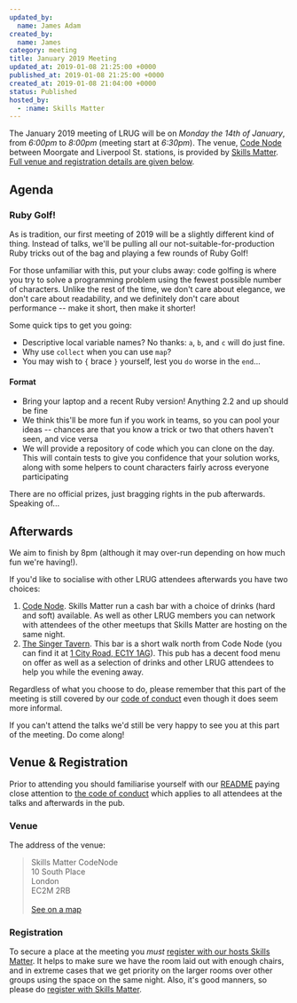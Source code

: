 ```yaml
---
updated_by:
  name: James Adam
created_by:
  name: James
category: meeting
title: January 2019 Meeting
updated_at: 2019-01-08 21:25:00 +0000
published_at: 2019-01-08 21:25:00 +0000
created_at: 2019-01-08 21:04:00 +0000
status: Published
hosted_by:
  - :name: Skills Matter
---
```


The January 2019 meeting of LRUG will be on *Monday the 14th of January*,
from _6:00pm_ to _8:00pm_ (meeting start at _6:30pm_).  The venue, [Code
Node][skills-matter-venue] between
Moorgate and Liverpool St. stations, is provided by [Skills
Matter](http://www.skillsmatter.com).  [Full venue and registration details are
given below](#january19registration).

Agenda
------

### Ruby Golf!

As is tradition, our first meeting of 2019 will be a slightly different kind of thing.  Instead
of talks, we'll be pulling all our not-suitable-for-production Ruby tricks out of the bag and
playing a few rounds of Ruby Golf!

For those unfamiliar with this, put your clubs away: code golfing is where you try to solve a
programming problem using the fewest possible number of characters. Unlike the rest of the time,
we don't care about elegance, we don't care about readability, and we definitely don't care
about performance -- make it short, then make it shorter!

Some quick tips to get you going:

* Descriptive local variable names? No thanks: `a`, `b`, and `c` will do just fine.
* Why use `collect` when you can use `map`?
* You may wish to `{` brace `}` yourself, lest you `do` worse in the `end`...

#### Format

* Bring your laptop and a recent Ruby version! Anything 2.2 and up should be fine
* We think this'll be more fun if you work in teams, so you can pool your ideas -- chances
  are that you know a trick or two that others haven't seen, and vice versa
* We will provide a repository of code which you can clone on the day. This will
  contain tests to give you confidence that your solution works, along with some helpers
  to count characters fairly across everyone participating


There are no official prizes, just bragging rights in the pub afterwards. Speaking of...

Afterwards
----------

We aim to finish by 8pm (although it may over-run depending on how much fun we're having!).

If you'd like to socialise with other LRUG attendees afterwards you have two choices:

1. [Code Node][skills-matter-venue].  Skills Matter run a cash bar with a
   choice of drinks (hard and soft) available.  As well as other LRUG members
   you can network with attendees of the other meetups that Skills Matter are
   hosting on the same night.
2. [The Singer Tavern](http://singertavern.com/).  This bar is a short walk
   north from Code Node (you can find it at [1 City Road, EC1Y
   1AG](https://goo.gl/maps/w9kPu)).  This pub has a decent food menu on offer
   as well as a selection of drinks and other LRUG attendees to help you
   while the evening away.

Regardless of what you choose to do, please remember that this part of the
meeting is still covered by our [code of
conduct](http://readme.lrug.org/#code-of-conduct) even though it does seem more
informal.

If you can't attend the talks we'd still be very happy to see you at this part
of the meeting.  Do come along!

Venue & Registration <a name="january19registration">&nbsp;</a>
-----------------------------------------------------------

Prior to attending you should familiarise yourself with our
[README](http://readme.lrug.org/) paying close attention to [the code of
conduct](http://readme.lrug.org/#code-of-conduct) which applies to
all attendees at the talks and afterwards in the pub.

### Venue

The address of the venue:

> Skills Matter CodeNode<br/>10 South Place<br/>London<br/>EC2M 2RB<br/><br/>[See on a map](https://goo.gl/maps/ONJT4)

### Registration

To secure a place at the meeting you *must* [register with our hosts
Skills Matter][skills-matter-event].  It helps to
make sure we have the room laid out with enough chairs, and in extreme cases
that we get priority on the larger rooms over other groups using the space on
the same night.  Also, it's good manners, so please do [register with Skills
Matter][skills-matter-event].

[skills-matter-venue]: https://skillsmatter.com/locations/264-skills-matter-codenode
[skills-matter-event]: https://skillsmatter.com/meetups/11946-lrug
